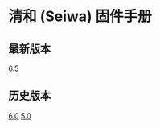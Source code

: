# 清和 (Seiwa) 固件手册

## 最新版本

[6.5](./README-6.5.md)


## 历史版本

[6.0](./README-6.0.md)
[5.0](./README-5.0.md)
